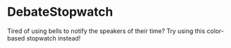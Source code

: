 # DebateStopwatch
Tired of using bells to notify the speakers of their time? Try using this color-based stopwatch instead!
